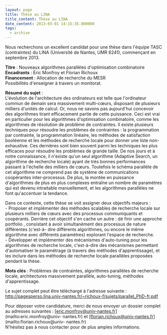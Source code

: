 ```yaml
---
layout: page
title: Thèse au LINA
title_content: Thèse au LINA
date_content: 2013-03-01 14:15:35.000000
tags:
  - archive
---
```

Nous recherchons un excellent candidat pour une thèse dans l'équipe TASC
(contraintes) du LINA (Université de Nantes, UMR 6241), commençant en
septembre 2013.  
  
 **Titre** : Nouveaux algorithmes parallèles d'optimisation combinatoire  
 **Encadrants** : Éric Monfroy et Florian Richoux  
 **Financement** : Allocation de recherche du MESR  
Possibilités d'enseigner à travers un monitorat.  
  
 **Résumé du sujet** :  
L'évolution de l'architecture des ordinateurs est telle que l'ordinateur
commun de demain sera massivement multi-cœurs, disposant de plusieurs milliers
d'unités de calcul. Or, nous ne savons pas aujourd'hui concevoir des
algorithmes tirant efficacement partie de cette puissance. Ceci est vrai en
particulier pour les algorithmes d'optimisation combinatoire, comme les
algorithmes de résolution de problème de contraintes. Il existe plusieurs
techniques pour résoudre les problèmes de contraintes : la programmation par
contrainte, la programmation linéaire, les méthodes de satisfaction booléenne
et les méthodes de recherche locale pour donner une liste non-exhaustive. Ces
dernières sont bien souvent parmi les techniques les plus efficaces pour
résoudre les problèmes de grande taille. De nos jours et à notre connaissance,
il n'existe qu'un seul algorithme (Adaptive Search, un algorithme de recherche
locale) ayant de très bonnes performances passant à l'échelle des milliers de
cœurs. Toutefois le schéma parallèle de cet algorithme ne comprend pas de
système de communications coopérantes inter-processus. De plus, la montée en
puissance d'algorithmes de plus en plus complexes entraîne un nombre de
paramètres qui est devenu intraitable manuellement, et les algorithmes
parallèles ne font qu'accentuer la tendance.  
  
Dans ce contexte, cette thèse se voit assigner deux objectifs majeurs :  
\- Proposer et implémenter des méthodes scalables de recherche locale sur
plusieurs milliers de cœurs avec des processus communiquants et coopérants.
Derrière cet objectif s'en cache un autre : dé finir une approche portfolio ,
consistant à avoir simultanément des processus de nature différentes (c'est-à-
dire différents algorithmes, ou encore le même algorithme avec différents
paramètres) explorant l'espace de recherche.  
\- Développer et implémenter des mécanismes d'auto-tuning pour les algorithmes
de recherche locale, c'est-à-dire des mécanismes permettant d'automatiser le
paramétrage (à travers des méthodes d'apprentissage), et les inclure dans les
méthodes de recherche locale parallèles proposées pendant la thèse.  
  
 **Mots clés** : Problèmes de contraintes, algorithmes parallèles de recherche
locale, architectures massivement parallèle, auto-tuning, méthodes
d'apprentissage.  
  
Le sujet complet peut être téléchargé à l'adresse suivante :
<http://pagesperso.lina.univ-nantes.fr/~richoux-f/sujets/parallel_PhD-fr.pdf>  
  
Pour déposer votre candidature, merci de nous envoyer un dossier complet au
adresses suivantes : [eric.monfroy@univ-nantes.fr](mailto:eric.monfroy@univ-
nantes.fr) et [florian.richoux@univ-nantes.fr](mailto:florian.richoux@univ-
nantes.fr)  
N'hésitez pas à nous contacter pour de plus amples informations.

